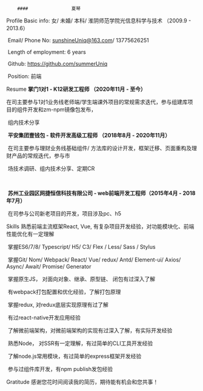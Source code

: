 		#### 	            夏琴

Profile		Basic info:	女/ 未婚/ 本科/ 淮阴师范学院光信息科学与技术 （2009.9 - 2013.6）

​				    Email/ Phone No:	sunshineUniq@163.com/ 13775626251

​					Length of employment:	6 years

​					Github:	https://github.com/summerUniq

​					Position:	前端

Resume	 **掌门1对1	- 	K12研发工程师 （2020年11月	-	至今）**

​					在司主要参与1对1业务线老师端/学生端课外项目的常规需求迭代，参与组建库项目的组件开发和zm-npm镜像包发布，

​					组内技术分享

​			        **平安集团壹钱包	-	软件开发高级工程师 （2018年8月	-	2020年11月）**

​					在司主要参与理财业务线基础组件/ 方法库的设计开发，框架迁移、页面重构及理财产品的常规迭代，参与市

​					场技术调研、组内技术分享、定期CR

​										

​					**苏州工业园区网捷恒信科技有限公司	-	web前端开发工程师（2015年4月	-	2018年7月）**

​					在司参与公司新老项目的开发，项目涉及pc、h5

Skills		    熟悉前端主流框架React, Vue, 有复杂项目开发经验，对功能模块化、前端性能优化有一定理解

​					 掌握ES6/7/8/ Typescript/ H5/ C3/ Flex / Less/ Sass / Stylus

​					 掌握Git/ Nom/ Webpack/ React/ Vue/ redux/ Antd/ Element-ui/ Axios/ Async/ Await/ Promise/ Generator

​					 掌握原生JS， 对面向对象、继承、原型链、 闭包有过深入了解

​					 有webpack打包配置和优化经验，了解打包原理

​					 掌握redux, 对redux底层实现原理有过了解	

​					 有过react-native开发应用经验									

​					 了解微前端架构，对微前端架构的实现有过深入了解，有实际开发经验

​					 熟悉Node， 对SSR有一定理解，有过简单的CLI工具开发经验

​					了解node.js常用模块，有过简单的express框架开发经验

​					参与过组件库开发，有npm publish发包经验

Gratitude	感谢您花时间阅读我的简历，期待能有机会和您共事！


